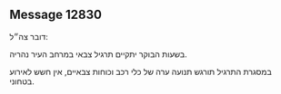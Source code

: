 ## Message 12830

דובר צה״ל:

בשעות הבוקר יתקיים תרגיל צבאי במרחב העיר נהריה. 

במסגרת התרגיל תורגש תנועה ערה של כלי רכב וכוחות צבאיים, אין חשש לאירוע בטחוני.

